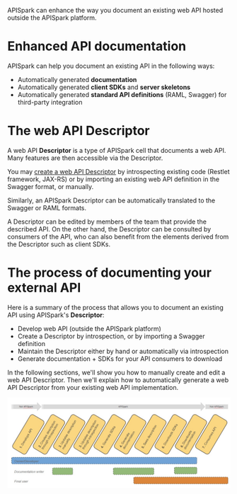 
APISpark can enhance the way you document an existing web API hosted outside the APISpark platform.

# Enhanced API documentation

APISpark can help you document an existing API in the following ways:

* Automatically generated **documentation**  
* Automatically generated **client SDKs** and **server skeletons**
* Automatically generated **standard API definitions** (RAML, Swagger) for third-party integration

<!-- TODO link with swagger and raml -->

# The web API Descriptor

A web API **Descriptor** is a type of APISpark cell that documents a web API. Many features are then accessible via the Descriptor.

You may [create a web API Descriptor](technical-resources/apispark/guide/store/entity-stores/overview "create a web API Descriptor") by introspecting existing code (Restlet framework, JAX-RS) or by importing an existing web API definition in the Swagger format, or manually.


Similarly, an APISpark Descriptor can be automatically translated to the Swagger or RAML formats.

A Descriptor can be edited by members of the team that provide the described API. On the other hand, the Descriptor can be consulted by consumers of the API, who can also benefit from the elements derived from the Descriptor such as client SDKs.

# The process of documenting your external API

Here is a summary of the process that allows you to document an existing API using APISpark's **Descriptor**:

* Develop web API (outside the APISpark platform)  
* Create a Descriptor by introspection, or by importing a Swagger definition  
* Maintain the Descriptor either by hand or automatically via introspection  
* Generate documentation + SDKs for your API consumers to download

In the following sections, we'll show you how to manually create and edit a web API Descriptor. Then we'll explain how to automatically generate a web API Descriptor from your existing web API implementation.

<!-- TODO could also document the API first and develop the web API after with server skeleton. -->

![Descriptors](images/descriptors.jpg "Descriptors")
